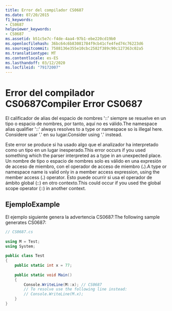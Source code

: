 ```yaml
---
title: Error del compilador CS0687
ms.date: 07/20/2015
f1_keywords:
- CS0687
helpviewer_keywords:
- CS0687
ms.assetid: b51c5e7c-f4de-4aa4-97b1-ebe220cd19b0
ms.openlocfilehash: 36bc64c6b83081784f9cb41cfe4fed74c76223d6
ms.sourcegitcommit: 7588136e355e10cbc2582f389c90c127363c02a5
ms.translationtype: MT
ms.contentlocale: es-ES
ms.lasthandoff: 03/12/2020
ms.locfileid: "79172007"
---
```

# <a name="compiler-error-cs0687"></a><span data-ttu-id="04302-102">Error del compilador CS0687</span><span class="sxs-lookup"><span data-stu-id="04302-102">Compiler Error CS0687</span></span>
<span data-ttu-id="04302-103">El calificador de alias del espacio de nombres '::' siempre se resuelve en un tipo o espacio de nombres, por tanto, aquí no es válido.</span><span class="sxs-lookup"><span data-stu-id="04302-103">The namespace alias qualifier '::' always resolves to a type or namespace so is illegal here.</span></span> <span data-ttu-id="04302-104">Considere usar '.' en su lugar.</span><span class="sxs-lookup"><span data-stu-id="04302-104">Consider using '.' instead.</span></span>  
  
 <span data-ttu-id="04302-105">Este error se produce si ha usado algo que el analizador ha interpretado como un tipo en un lugar inesperado.</span><span class="sxs-lookup"><span data-stu-id="04302-105">This error occurs if you used something which the parser interpreted as a type in an unexpected place.</span></span> <span data-ttu-id="04302-106">Un nombre de tipo o espacio de nombres solo es válido en una expresión de acceso de miembro, con el operador de acceso de miembro (**.**).</span><span class="sxs-lookup"><span data-stu-id="04302-106">A type or namespace name is valid only in a member access expression, using the member access (**.**) operator.</span></span> <span data-ttu-id="04302-107">Esto puede ocurrir si usa el operador de ámbito global (::) en otro contexto.</span><span class="sxs-lookup"><span data-stu-id="04302-107">This could occur if you used the global scope operator (::) in another context.</span></span>  
  
## <a name="example"></a><span data-ttu-id="04302-108">Ejemplo</span><span class="sxs-lookup"><span data-stu-id="04302-108">Example</span></span>  
 <span data-ttu-id="04302-109">El ejemplo siguiente genera la advertencia CS0687:</span><span class="sxs-lookup"><span data-stu-id="04302-109">The following sample generates CS0687:</span></span>  
  
```csharp  
// CS0687.cs  
  
using M = Test;  
using System;  
  
public class Test
{  
    public static int x = 77;  
  
    public static void Main()
    {  
        Console.WriteLine(M::x); // CS0687  
        // To resolve use the following line instead:  
        // Console.WriteLine(M.x);  
    }  
}  
```
